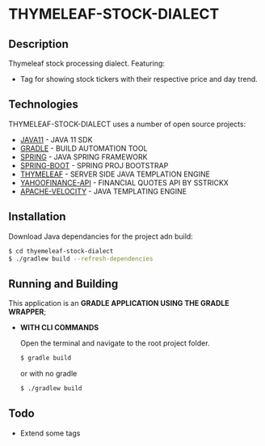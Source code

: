 # THYMELEAF-STOCK-DIALECT

## Description

Thymeleaf stock processing dialect. Featuring:
  * Tag for showing stock tickers with their respective price and day trend.

## Technologies

THYMELEAF-STOCK-DIALECT uses a number of open source projects:

  * [JAVA11] - JAVA 11 SDK
  * [GRADLE] - BUILD AUTOMATION TOOL
  * [SPRING] - JAVA SPRING FRAMEWORK
  * [SPRING-BOOT] - SPRING PROJ BOOTSTRAP
  * [THYMELEAF] - SERVER SIDE JAVA TEMPLATION ENGINE
  * [YAHOOFINANCE-API] - FINANCIAL QUOTES API BY SSTRICKX
  * [APACHE-VELOCITY] - JAVA TEMPLATING ENGINE

## Installation

Download Java dependancies for the project adn build:
```sh
$ cd thyemeleaf-stock-dialect
$ ./gradlew build --refresh-dependencies
```

## Running and Building

This application is an **GRADLE APPLICATION USING THE GRADLE WRAPPER**;

* **WITH CLI COMMANDS**

  Open the terminal and navigate to the root project folder.

  ```sh
  $ gradle build
  ```
  or with no gradle
  ```sh
  $ ./gradlew build
  ```

## Todo

  - Extend some tags

  [JAVA11]: <https://www.oracle.com/java/technologies/javase-jdk11-downloads.html>
  [SPRING]: <https://spring.io>
  [SPRING-BOOT]: <https://spring.io/projects/spring-boot>
  [GRADLE]: <https://gradle.org>
  [THYMELEAF]: <https://www.thymeleaf.org>
  [YAHOOFINANCE-API]: <https://github.com/sstrickx/yahoofinance-api>
  [APACHE-VELOCITY]: <https://velocity.apache.org>
